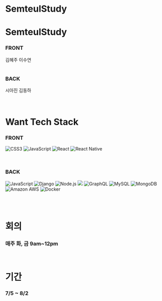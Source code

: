 # SemteulStudy
# SemteulStudy
<h3>FRONT</h3>
김혜주 이수연
<br>
<br>
<h3>BACK</h3>
시아진 김동하

<br>
<br>
<br>

# Want Tech Stack

<h3>FRONT</h3>

![CSS3](https://img.shields.io/static/v1?style=for-the-badge&message=CSS3&color=1572B6&logo=CSS3&logoColor=FFFFFF&label=)
![JavaScript](https://img.shields.io/static/v1?style=for-the-badge&message=JavaScript&color=222222&logo=JavaScript&logoColor=F7DF1E&label=)
![React](https://img.shields.io/static/v1?style=for-the-badge&message=React&color=61DAFB&logo=React&logoColor=222222&label=)
![React Native](https://img.shields.io/static/v1?style=for-the-badge&message=React+Native&color=61DAFB&logo=React+Native&logoColor=222222&label=)

<br>
<h3>BACK</h3>

![JavaScript](https://img.shields.io/static/v1?style=for-the-badge&message=JavaScript&color=222222&logo=JavaScript&logoColor=F7DF1E&label=)
![Django](https://img.shields.io/static/v1?style=for-the-badge&message=Django&color=092E20&logo=Django&logoColor=FFFFFF&label=)
![Node.js](https://img.shields.io/static/v1?style=for-the-badge&message=Node.js&color=339933&logo=Node.js&logoColor=FFFFFF&label=)
<img src="https://img.shields.io/badge/express.js-222222?style=for-the-badge&logo=&logoColor=white">
![GraphQL](https://img.shields.io/static/v1?style=for-the-badge&message=GraphQL&color=E10098&logo=GraphQL&logoColor=FFFFFF&label=)
![MySQL](https://img.shields.io/static/v1?style=for-the-badge&message=MySQL&color=4479A1&logo=MySQL&logoColor=FFFFFF&label=)
![MongoDB](https://img.shields.io/static/v1?style=for-the-badge&message=MongoDB&color=47A248&logo=MongoDB&logoColor=FFFFFF&label=)
![Amazon AWS](https://img.shields.io/static/v1?style=for-the-badge&message=Amazon+AWS&color=232F3E&logo=Amazon+AWS&logoColor=FFFFFF&label=)
![Docker](https://img.shields.io/static/v1?style=for-the-badge&message=Docker&color=2496ED&logo=Docker&logoColor=FFFFFF&label=)

<br>
<br>

# 회의
<h3>매주 화, 금 9am~12pm</h3>

<br>

# 기간
<h3>7/5 ~ 8/2</h3>

